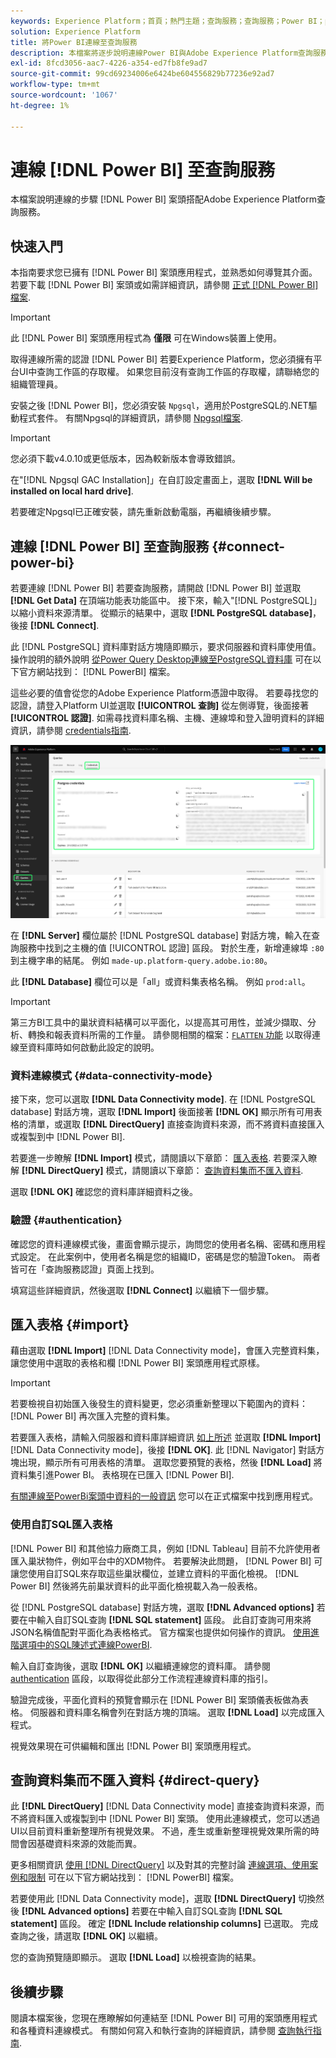 ```yaml
---
keywords: Experience Platform；首頁；熱門主題；查詢服務；查詢服務；Power BI；power bi；連線到查詢服務；
solution: Experience Platform
title: 將Power BI連線至查詢服務
description: 本檔案將逐步說明連線Power BI與Adobe Experience Platform查詢服務的步驟。
exl-id: 8fcd3056-aac7-4226-a354-ed7fb8fe9ad7
source-git-commit: 99cd69234006e6424be604556829b77236e92ad7
workflow-type: tm+mt
source-wordcount: '1067'
ht-degree: 1%

---
```


# 連線 [!DNL Power BI] 至查詢服務

本檔案說明連線的步驟 [!DNL Power BI] 案頭搭配Adobe Experience Platform查詢服務。

## 快速入門

本指南要求您已擁有 [!DNL Power BI] 案頭應用程式，並熟悉如何導覽其介面。 若要下載 [!DNL Power BI] 案頭或如需詳細資訊，請參閱 [正式 [!DNL Power BI] 檔案](https://docs.microsoft.com/zh-tw/power-bi/).

>[!IMPORTANT]
>
> 此 [!DNL Power BI] 案頭應用程式為 **僅限** 可在Windows裝置上使用。

取得連線所需的認證 [!DNL Power BI] 若要Experience Platform，您必須擁有平台UI中查詢工作區的存取權。 如果您目前沒有查詢工作區的存取權，請聯絡您的組織管理員。

安裝之後 [!DNL Power BI]，您必須安裝 `Npgsql`，適用於PostgreSQL的.NET驅動程式套件。 有關Npgsql的詳細資訊，請參閱 [Npgsql檔案](https://www.npgsql.org/doc/index.html).

>[!IMPORTANT]
>
>您必須下載v4.0.10或更低版本，因為較新版本會導致錯誤。

在&quot;[!DNL Npgsql GAC Installation]」在自訂設定畫面上，選取 **[!DNL Will be installed on local hard drive]**.

若要確定Npgsql已正確安裝，請先重新啟動電腦，再繼續後續步驟。

## 連線 [!DNL Power BI] 至查詢服務 {#connect-power-bi}

若要連線 [!DNL Power BI] 若要查詢服務，請開啟 [!DNL Power BI] 並選取 **[!DNL Get Data]** 在頂端功能表功能區中。 接下來，輸入&quot;[!DNL PostgreSQL]」以縮小資料來源清單。 從顯示的結果中，選取 **[!DNL PostgreSQL database]**，後接 **[!DNL Connect]**.

此 [!DNL PostgreSQL] 資料庫對話方塊隨即顯示，要求伺服器和資料庫使用值。 操作說明的額外說明 [從Power Query Desktop連線至PostgreSQL資料庫](https://learn.microsoft.com/en-us/power-query/connectors/postgresql#connect-to-a-postgresql-database-from-power-query-desktop) 可在以下官方網站找到： [!DNL PowerBI] 檔案。

這些必要的值會從您的Adobe Experience Platform憑證中取得。 若要尋找您的認證，請登入Platform UI並選取 **[!UICONTROL 查詢]** 從左側導覽，後面接著 **[!UICONTROL 認證]**. 如需尋找資料庫名稱、主機、連線埠和登入證明資料的詳細資訊，請參閱 [credentials指南](../ui/credentials.md).

![「Experience Platform查詢」工作區中反白了「認證」標籤和「過期認證」 。](../images/clients/power-bi/query-service-credentials-page.png)

在 **[!DNL Server]** 欄位屬於 [!DNL PostgreSQL database] 對話方塊，輸入在查詢服務中找到之主機的值 [!UICONTROL 認證] 區段。 對於生產，新增連線埠 `:80` 到主機字串的結尾。 例如 `made-up.platform-query.adobe.io:80`。

此 **[!DNL Database]** 欄位可以是「all」或資料集表格名稱。 例如 `prod:all`。

>[!IMPORTANT]
>
>第三方BI工具中的巢狀資料結構可以平面化，以提高其可用性，並減少擷取、分析、轉換和報表資料所需的工作量。 請參閱相關的檔案：[`FLATTEN` 功能](../key-concepts/flatten-nested-data.md) 以取得連線至資料庫時如何啟動此設定的說明。

### 資料連線模式 {#data-connectivity-mode}

接下來，您可以選取 **[!DNL Data Connectivity mode]**. 在 [!DNL PostgreSQL database] 對話方塊，選取 **[!DNL Import]** 後面接著 **[!DNL OK]** 顯示所有可用表格的清單，或選取 **[!DNL DirectQuery]** 直接查詢資料來源，而不將資料直接匯入或複製到中 [!DNL Power BI].

若要進一步瞭解 **[!DNL Import]** 模式，請閱讀以下章節： [匯入表格](#import). 若要深入瞭解 **[!DNL DirectQuery]** 模式，請閱讀以下章節： [查詢資料集而不匯入資料](#direct-query).

選取 **[!DNL OK]** 確認您的資料庫詳細資料之後。

### 驗證 {#authentication}

確認您的資料連線模式後，畫面會顯示提示，詢問您的使用者名稱、密碼和應用程式設定。 在此案例中，使用者名稱是您的組織ID，密碼是您的驗證Token。 兩者皆可在「查詢服務認證」頁面上找到。

填寫這些詳細資訊，然後選取 **[!DNL Connect]** 以繼續下一個步驟。

## 匯入表格 {#import}

藉由選取 **[!DNL Import]** [!DNL Data Connectivity mode]，會匯入完整資料集，讓您使用中選取的表格和欄 [!DNL Power BI] 案頭應用程式原樣。

>[!IMPORTANT]
>
>若要檢視自初始匯入後發生的資料變更，您必須重新整理以下範圍內的資料： [!DNL Power BI] 再次匯入完整的資料集。

若要匯入表格，請輸入伺服器和資料庫詳細資訊 [如上所述](#connect-power-bi) 並選取 **[!DNL Import]** [!DNL Data Connectivity mode]，後接 **[!DNL OK]**. 此 [!DNL Navigator] 對話方塊出現，顯示所有可用表格的清單。 選取您要預覽的表格，然後 **[!DNL Load]** 將資料集引進Power BI。 表格現在已匯入 [!DNL Power BI].

[有關連線至PowerBi案頭中資料的一般資訊](https://learn.microsoft.com/en-us/power-bi/connect-data/desktop-quickstart-connect-to-data#connect-to-data) 您可以在正式檔案中找到應用程式。

### 使用自訂SQL匯入表格

[!DNL Power BI] 和其他協力廠商工具，例如 [!DNL Tableau] 目前不允許使用者匯入巢狀物件，例如平台中的XDM物件。 若要解決此問題， [!DNL Power BI] 可讓您使用自訂SQL來存取這些巢狀欄位，並建立資料的平面化檢視。 [!DNL Power BI] 然後將先前巢狀資料的此平面化檢視載入為一般表格。

從 [!DNL PostgreSQL database] 對話方塊，選取 **[!DNL Advanced options]** 若要在中輸入自訂SQL查詢 **[!DNL SQL statement]** 區段。 此自訂查詢可用來將JSON名稱值配對平面化為表格格式。 官方檔案也提供如何操作的資訊。 [使用進階選項中的SQL陳述式連線PowerBI](https://learn.microsoft.com/en-us/power-query/connectors/postgresql#connect-using-advanced-options).

輸入自訂查詢後，選取 **[!DNL OK]** 以繼續連線您的資料庫。 請參閱 [authentication](#authentication) 區段，以取得從此部分工作流程連線資料庫的指引。

驗證完成後，平面化資料的預覽會顯示在 [!DNL Power BI] 案頭儀表板做為表格。 伺服器和資料庫名稱會列在對話方塊的頂端。 選取 **[!DNL Load]** 以完成匯入程式。

視覺效果現在可供編輯和匯出 [!DNL Power BI] 案頭應用程式。

## 查詢資料集而不匯入資料 {#direct-query}

此 **[!DNL DirectQuery]** [!DNL Data Connectivity mode] 直接查詢資料來源，而不將資料匯入或複製到中 [!DNL Power BI] 案頭。 使用此連線模式，您可以透過UI以目前資料重新整理所有視覺效果。 不過，產生或重新整理視覺效果所需的時間會因基礎資料來源的效能而異。

更多相關資訊 [使用 [!DNL DirectQuery]](https://learn.microsoft.com/en-us/power-bi/connect-data/desktop-use-directquery) 以及對其的完整討論 [連線選項、使用案例和限制](https://learn.microsoft.com/en-us/power-bi/connect-data/desktop-directquery-about) 可在以下官方網站找到： [!DNL PowerBI] 檔案。

若要使用此 [!DNL Data Connectivity mode]，選取 **[!DNL DirectQuery]** 切換然後 **[!DNL Advanced options]** 若要在中輸入自訂SQL查詢 **[!DNL SQL statement]** 區段。 確定 **[!DNL Include relationship columns]** 已選取。 完成查詢之後，請選取 **[!DNL OK]** 以繼續。

您的查詢預覽隨即顯示。 選取 **[!DNL Load]** 以檢視查詢的結果。

## 後續步驟

閱讀本檔案後，您現在應瞭解如何連結至 [!DNL Power BI] 可用的案頭應用程式和各種資料連線模式。 有關如何寫入和執行查詢的詳細資訊，請參閱 [查詢執行指南](../best-practices/writing-queries.md).
